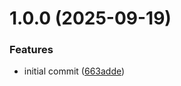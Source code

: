 # 1.0.0 (2025-09-19)


### Features

* initial commit ([663adde](https://github.com/niklv/notion-release/commit/663addeb77ffbe9a4a0b7907f9364556656341ae))
